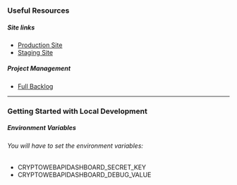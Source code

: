 ### Useful Resources

##### Site links
- [Production Site](https://cryptowebappdashboard.herokuapp.com)
- [Staging Site](https://cryptodashboard-staging.herokuapp.com)

##### Project Management
- [Full Backlog](https://trello.com/b/053PXYG4/crypto-dashboard)

---

### Getting Started with Local Development

##### Environment Variables

###### You will have to set the environment variables:
- CRYPTOWEBAPIDASHBOARD_SECRET_KEY
- CRYPTOWEBAPIDASHBOARD_DEBUG_VALUE


